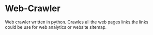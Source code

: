 # Web-Crawler
Web crawler written in python. 
Crawles all the web pages links.the links could be use for web analytics or website sitemap.
